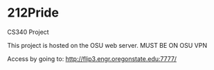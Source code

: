 # 212Pride
CS340 Project

This project is hosted on the OSU web server. MUST BE ON OSU VPN

Access by going to: http://flip3.engr.oregonstate.edu:7777/

